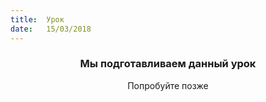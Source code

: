 ```yaml
---
title:  Урок
date:   15/03/2018
---
```


### <center>Мы подготавливаем данный урок</center>
<center>Попробуйте позже</center>